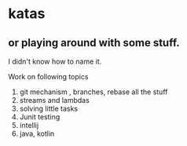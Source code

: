 # katas

## or playing around with some stuff.
I didn't know how to name it.

Work on following topics
1. git mechanism , branches, rebase all the stuff
2. streams and lambdas
3. solving little tasks
4. Junit testing 
5. intellij
6. java, kotlin

